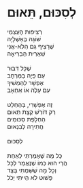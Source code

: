 # לְסִכּוּם, תֵּאוּם

רְצִיפוּת הָעַצְמִי\
שׁוֹגָהּ בְּאַשְׁלָיָה\
שֶׁרָצִיף גַּם הַלֹּא-אֲנִי\
שְׁאֵרִית הַבְּרִיאָה\
\
שֶׁכָּל דִּבּוּר\
עִם פֵיָה בַּמֶּרְחָב\
אֶפְשָׁר לְהַמְשִׁיךְ\
עִם עָלֶה אוֹ אַחְאָב\
\
זֶה אֶפְשָׁרִי, בְּהֶחְלֵט\
רַק דּוֹרֵשׁ קְצָת תֵּאוּם\
הַחְלָפַת סִכּוּמִים\
חֲתִירָה לְבִנְאוּם\
\
לְסִכּוּם\
\
כָּל מָה שֶׁאָמַרְתִּי לְאַחַת\
הֲרֵי הוּא כְּמוֹ שֶׁנֶּאֱמַר לַכָּל\
וְכָל מָה שֶׁשַּׁמְתִּי בַּצַּד\
פָּשׁוּט לֹא הָיִיתִי יָכֹל